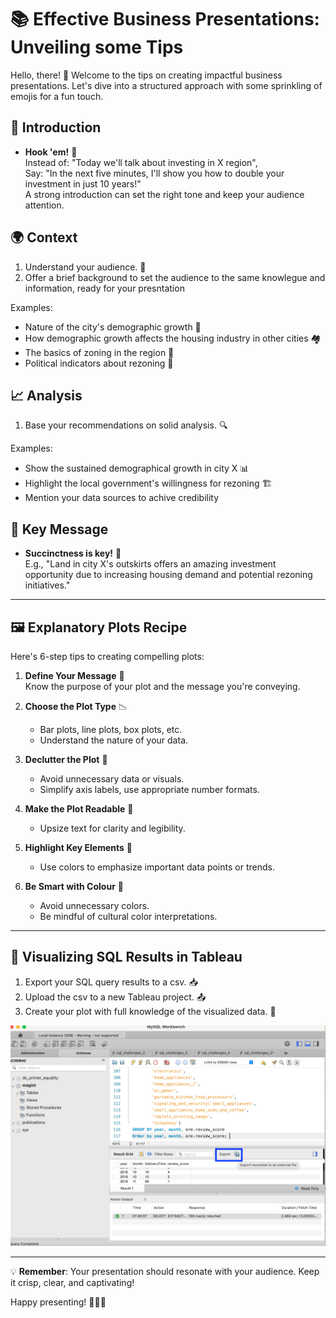 # 📚 Effective Business Presentations: Unveiling some Tips 

Hello, there! 👋 Welcome to the tips on creating impactful business presentations. 
Let's dive into a structured approach with some sprinkling of emojis for a fun touch.

## 🚀 Introduction

- **Hook 'em!** 🎣  
  Instead of: "Today we'll talk about investing in X region",  
  Say: "In the next five minutes, I'll show you how to double your investment in just 10 years!"  
  A strong introduction can set the right tone and keep your audience attention. 

## 🌍 Context

1. Understand your audience. 🧠  
2. Offer a brief background to set the audience to the same knowlegue 
and information, ready for your presntation 

Examples:

   - Nature of the city's demographic growth 🌆
   - How demographic growth affects the housing industry in other cities 🏘️
   - The basics of zoning in the region 📜
   - Political indicators about rezoning 🚩

## 📈 Analysis

1. Base your recommendations on solid analysis. 🔍  

Examples:
   - Show the sustained demographical growth in city X 📊
   - Highlight the local government's willingness for rezoning 🏗️
   - Mention your data sources to achive credibility  

## 🎯 Key Message

- **Succinctness is key!** 🔑  
  E.g., "Land in city X's outskirts offers an amazing investment opportunity 
         due to increasing housing demand and potential rezoning initiatives."

---

## 🖼️ Explanatory Plots Recipe 

Here's 6-step tips to creating compelling plots:

1. **Define Your Message** 📝  
   Know the purpose of your plot and the message you're conveying.
   
2. **Choose the Plot Type** 📉  
   - Bar plots, line plots, box plots, etc.  
   - Understand the nature of your data.
     
3. **Declutter the Plot** 🧹  
   - Avoid unnecessary data or visuals.
   - Simplify axis labels, use appropriate number formats.

4. **Make the Plot Readable** 👀  
   - Upsize text for clarity and legibility.

5. **Highlight Key Elements** 🌟  
   - Use colors to emphasize important data points or trends.

6. **Be Smart with Colour** 🎨  
   - Avoid unnecessary colors.  
   - Be mindful of cultural color interpretations.

---

## 🏅 Visualizing SQL Results in Tableau

1. Export your SQL query results to a csv. 📥
2. Upload the csv to a new Tableau project. 📤
3. Create your plot with full knowledge of the visualized data. 🎨

![Alt text](Screenshot_how_to.png)


---

💡 **Remember**: Your presentation should resonate with your audience. 
                 Keep it crisp, clear, and captivating!

Happy presenting! 🎉🎈🎊
